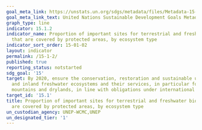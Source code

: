 ```yaml
---
goal_meta_link: https://unstats.un.org/sdgs/metadata/files/Metadata-15-01-02.pdf
goal_meta_link_text: United Nations Sustainable Development Goals Metadata (pdf 456kB)
graph_type: line
indicator: 15.1.2
indicator_name: Proportion of important sites for terrestrial and freshwater biodiversity
  that are covered by protected areas, by ecosystem type
indicator_sort_order: 15-01-02
layout: indicator
permalink: /15-1-2/
published: true
reporting_status: notstarted
sdg_goal: '15'
target: By 2020, ensure the conservation, restoration and sustainable use of terrestrial
  and inland freshwater ecosystems and their services, in particular forests, wetlands,
  mountains and drylands, in line with obligations under international agreements
target_id: '15.1'
title: Proportion of important sites for terrestrial and freshwater biodiversity that
  are covered by protected areas, by ecosystem type
un_custodian_agency: UNEP-WCMC,UNEP
un_designated_tier: '1'
---
```

